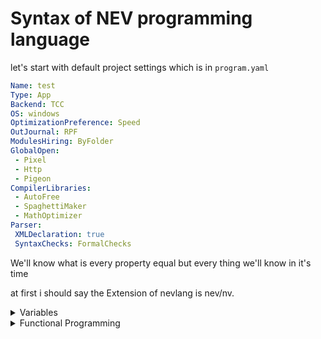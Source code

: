 # Syntax of NEV programming language 

let's start with default project settings which is in `program.yaml`
```yaml
Name: test
Type: App
Backend: TCC
OS: windows
OptimizationPreference: Speed
OutJournal: RPF
ModulesHiring: ByFolder
GlobalOpen:
 - Pixel
 - Http
 - Pigeon
CompilerLibraries:
 - AutoFree
 - SpaghettiMaker
 - MathOptimizer
Parser:
 XMLDeclaration: true
 SyntaxChecks: FormalChecks
```
We'll know what is every property equal but every thing we'll know in it's time

at first i should say the Extension of nevlang is nev/nv.
<details>
<summary>Variables</summary>

## Variables and Data types
nev supports a big range of variables types let's learn it



### Read-Only variables
Nevlang is immutable by default so let's start with immutable variables
To declare an immutable variable you should use `:=` operator
And not '=' to make difference between change calue and declare a variable
For example:
```nev
fingers := 5  // There are 5 finger in every hand
legs := 2     // Every human has 2 legs
```



### Mutable variables
You should declare any variables immutable but only if necessary use `vmut` keyword to make it mutable
For example:
```nev
mut customers := 77   // There are mutable number of customers
mut contributors := 2   // There are mutable number of contributors
```


#### Nullable variables
Nev is null safety programming language to declare nullable mutable variable u should use `Option`
For example:
```nev
age := option(45) // Use option function that return option variable
mut name = Option<str>("ahmed") // Declare an Option variabel
```



### Datatypes
Nev support a range of types of variables.

So let's start with easy and simple types that the compiler will specify the type of variables to it if u didn't
| Type   | Length |
| ------ | ------ |
| `num`  | auto   |
| `str`  | auto   |
| `char` | 1-byte |
| `bool` | 1-bit  |

`num` type isn't performance choice and it makes calculations slow and `FormalChecks` mode will warn you if you used it so let's start with static-length numeric types
| Signed | Unsigned | Float  | Complex      | Length  |
| ------ | -------- | ------ | ------------ | ------- |
| `i8`   | `u8`     | ...... | ............ | 1-byte  |
| `i16`  | `u16`    | `f16`  | ............ | 2-byte  |
| `i32`  | `u32`    | `f32`  | `complex32`  | 4-byte  |
| `i64`  | `u64`    | `f64`  | `complex64`  | 8-byte  |


To specify the type of the variable you should write it after color that is after the variable's name.
For examples:
```nev
mut intger := i32(256)
mut float := f64(256)
```



### Dynamic types
Nev supports also dynamic types but not recommended to use it. and it is added to introp some languages. you can use it by `let` keyword and it doesn't works in FormalChecks mode
For example: 
```nev
let i = "name"
i = 5
```

<details>
<summary>String</summary>

### str and its functions

</details>

</details>


<details>
<summary>Functional Programming</summary>

## Functions and FP
Nev supports a range of FP features lets know it together!




### Functions
Functions in Nev is a block of code that performs a specific task. Functions are used to modularize and reuse code, as well as to improve the readability and structure of a program.
Declare functions is easy like datatypes declaration but the different u use `fun` keyword instead of `val`/`var` and after name or type of function you don't use equal sign and just write function value or `scope`


#### How to declare a scope
There is a 2 types of scope in nev the first one wich is curly-brackets scope and the second one is single-line scope using `=>` and if you using that scope in function that return a value you will write a value directly after `=>` without `return` keyword. 


#### How to declare a function
The syntax of declare a function is 
fun `keyword` + name of function + scope
and you can specify arguments and type of function using type color after function name than type than arguments between brackets like
`function_name + :: + function_type + ( + arguments + ) + scope`
For Example:
```nev
info :: nul() => cmd.print("here is the info...": line) // that is a void function returns nul
double :: i32(x: i32) => x * 2
sum :: i32(x: i32, y: i32) => x + y
main :: { // U can don't care about 'nul()' and compiler'll handle it 
    info() 
    print_line(double(50): line)
    print_line(sum(double(50), 50): line)
}
```
output:
```
here is the info...
100
150
```
Note that `::` means equals like := for variables but for functions `function type + ( + arguments + )` is like variable type but for function and scope is the value.




### Anonymous functions & Closures
Anonymous functions: that is normal functions that can be declared in another functions.
Closures: This means that anonymous functions can inherit variables from the scope they were created in.
For example:
```nev
main :: {
    mut arr := [1, 2, 3]
    add_nomber :: (x: i32) => arr << x
    len := arr.len
    repeat i, 10 - len {
        add_nomber(i + len)
    }
    arr.for_each(x) => cmd.print(x + ' ')
}
```
output:
``` 1 2 3 4 5 6 7 8 9 10 ```




### Higher-order functions
In functional programming, a higher-order function is a function that can accept other functions as arguments, return functions, or both. They enable abstraction, composition, and the creation of more flexible and reusable code.


#### Function as an Argument
This approach involves passing a function (callback) as an argument to another function.The receiving function can then execute the callback, enabling flexible and customizable behavior.
For example:
```nev
print_output :: (fn: i32(i32), val: i32) {
    print(`The output is: ${fn(val)}`); 
} 
  
square :: i32(x: i32) => x * x

main :: => print_output(square, 5)
```
output:
```
25
```


#### Functions as Return Values
Higher-order functions can also return new functions. This is often used for creating specialized functions or closures. For instance, you can create a function factory that generates functions with specific behavior.
For example:
```nev
multiplier :: (f: i32) =>
	(x: i32) {
		return x * f
	}

fun main {
    double :: multiplier(2)
    triple :: multiplier(3)

    print_line(double(5));
    print_line(triple(5));
}
```
output:
```
10
15
```
</details>

